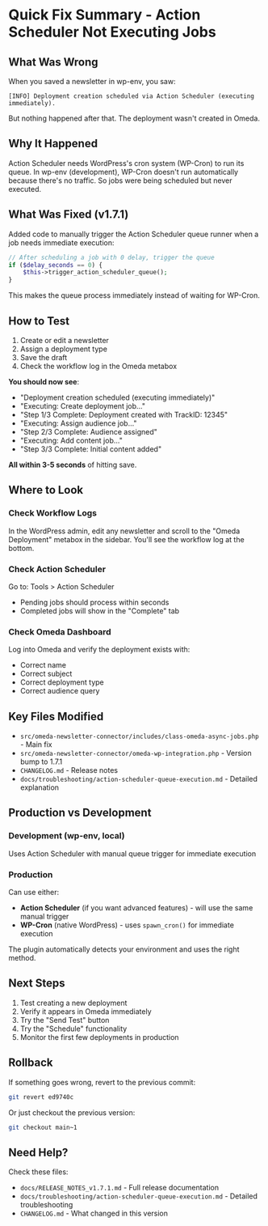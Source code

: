 # Quick Fix Summary - Action Scheduler Not Executing Jobs

## What Was Wrong
When you saved a newsletter in wp-env, you saw:
```
[INFO] Deployment creation scheduled via Action Scheduler (executing immediately).
```
But nothing happened after that. The deployment wasn't created in Omeda.

## Why It Happened
Action Scheduler needs WordPress's cron system (WP-Cron) to run its queue. In wp-env (development), WP-Cron doesn't run automatically because there's no traffic. So jobs were being scheduled but never executed.

## What Was Fixed (v1.7.1)
Added code to manually trigger the Action Scheduler queue runner when a job needs immediate execution:

```php
// After scheduling a job with 0 delay, trigger the queue
if ($delay_seconds == 0) {
    $this->trigger_action_scheduler_queue();
}
```

This makes the queue process immediately instead of waiting for WP-Cron.

## How to Test
1. Create or edit a newsletter
2. Assign a deployment type
3. Save the draft
4. Check the workflow log in the Omeda metabox

**You should now see**:
- "Deployment creation scheduled (executing immediately)"
- "Executing: Create deployment job..."
- "Step 1/3 Complete: Deployment created with TrackID: 12345"
- "Executing: Assign audience job..."
- "Step 2/3 Complete: Audience assigned"
- "Executing: Add content job..."
- "Step 3/3 Complete: Initial content added"

**All within 3-5 seconds** of hitting save.

## Where to Look

### Check Workflow Logs
In the WordPress admin, edit any newsletter and scroll to the "Omeda Deployment" metabox in the sidebar. You'll see the workflow log at the bottom.

### Check Action Scheduler
Go to: Tools > Action Scheduler
- Pending jobs should process within seconds
- Completed jobs will show in the "Complete" tab

### Check Omeda Dashboard
Log into Omeda and verify the deployment exists with:
- Correct name
- Correct subject
- Correct deployment type
- Correct audience query

## Key Files Modified
- `src/omeda-newsletter-connector/includes/class-omeda-async-jobs.php` - Main fix
- `src/omeda-newsletter-connector/omeda-wp-integration.php` - Version bump to 1.7.1
- `CHANGELOG.md` - Release notes
- `docs/troubleshooting/action-scheduler-queue-execution.md` - Detailed explanation

## Production vs Development

### Development (wp-env, local)
Uses Action Scheduler with manual queue trigger for immediate execution

### Production
Can use either:
- **Action Scheduler** (if you want advanced features) - will use the same manual trigger
- **WP-Cron** (native WordPress) - uses `spawn_cron()` for immediate execution

The plugin automatically detects your environment and uses the right method.

## Next Steps
1. Test creating a new deployment
2. Verify it appears in Omeda immediately  
3. Try the "Send Test" button
4. Try the "Schedule" functionality
5. Monitor the first few deployments in production

## Rollback
If something goes wrong, revert to the previous commit:
```bash
git revert ed9740c
```

Or just checkout the previous version:
```bash
git checkout main~1
```

## Need Help?
Check these files:
- `docs/RELEASE_NOTES_v1.7.1.md` - Full release documentation
- `docs/troubleshooting/action-scheduler-queue-execution.md` - Detailed troubleshooting
- `CHANGELOG.md` - What changed in this version
